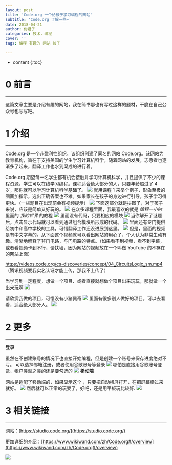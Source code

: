 ```yaml
---
layout: post
title: 'Code.org 一个给孩子学习编程的网站'
subtitle: 'Code.org 了解一些~'
date: 2018-04-21
author: 伪君子
categories: 技术，编程
cover: ''
tags: 编程 有趣的 网站 孩子

---
```


* content
{:toc}


# 0  前言

***

这篇文章主要是介绍有趣的网站，我在简书那也有写过这样的题材，干脆在自己公众号也写写吧。
#  1  介绍

***

[Code.org](https://studio.code.org/courses) 是一个非盈利性组织，该组织创建了同名的网站 Code.org。该网站为教育机构，旨在于支持美国的学生学习计算机科学，随着网站的发展，志愿者也逐渐多了起来，翻译工作也水到渠成的进行着。

Code.org 期望每一名学生都有机会接触并学习计算机科学，并且提供了不少的课程资源，学生可以在线学习编程。课程适合绝大部分的人，只要年龄超过了 4 岁，那你就可以学习计算机科学基础了。
![](https://upload-images.jianshu.io/upload_images/2989110-4e2aaa16db58db76.png?imageMogr2/auto-orient/strip%7CimageView2/2/w/1240)
就用课程 1 来举个例子，形象至极的图画加指示，选出正确答案也不难。如果家长在孩子的身边进行引导，孩子学习得更快。（一些题目在出现前会有视频提示）
![](https://upload-images.jianshu.io/upload_images/2989110-bd5c7a7337c13866.png?imageMogr2/auto-orient/strip%7CimageView2/2/w/1240)
下面这部分就是拼图了，对于孩子来说，应该是简单又好玩的。
![](https://upload-images.jianshu.io/upload_images/2989110-739af6760531eeea.gif?imageMogr2/auto-orient/strip)
在众多课程里面，我最喜欢的就是 *编程一小时* 里面的 *我的世界* 的教程
![](https://upload-images.jianshu.io/upload_images/2989110-4d25b2f914ea6a40.png?imageMogr2/auto-orient/strip%7CimageView2/2/w/1240)
里面没有代码，只要相应的模块
![](https://upload-images.jianshu.io/upload_images/2989110-3749a6ed094b6eac.png?imageMogr2/auto-orient/strip%7CimageView2/2/w/1240)
当你解开了谜题后，点击显示代码就可以看到通过组合模块所形成的代码。
![](https://upload-images.jianshu.io/upload_images/2989110-b5fe70e27a842dc5.png?imageMogr2/auto-orient/strip%7CimageView2/2/w/1240)
里面还有专门提供给初中和高中学校的工具，可惜翻译工作还没进展到这里。
![](https://upload-images.jianshu.io/upload_images/2989110-1c9cfc8e6bbbdec6.png?imageMogr2/auto-orient/strip%7CimageView2/2/w/1240)
但是，里面的视频是有中文字幕的。从下面这个视频就可以看出网站的用心了，个人认为非常生动有趣。清晰地解释了非门电路，与门电路的特点。（如果看不到视频，看不到字幕，或者看视频卡到不行，请扶墙，因为网站的视频放在一个叫做 YouTube 的不存在的网站上面）

https://videos.code.org/cs-discoveries/concept/04_CircuitsLogic_sm.mp4
（腾讯视频要我实名认证才能上传，那我不上传了）

当学习到一定程度，想做一个项目、或者直接就想做个项目出来玩玩，那就做一个出来玩啊
![](https://upload-images.jianshu.io/upload_images/2989110-1ece030085bd1627.png?imageMogr2/auto-orient/strip%7CimageView2/2/w/1240)

请欣赏我做的项目，可惜没有小猪佩奇
![](https://upload-images.jianshu.io/upload_images/2989110-060ea3f79f20a47e.gif?imageMogr2/auto-orient/strip)
里面有很多别人做好的项目，可以去看看，适合绝大部分人。
![](https://upload-images.jianshu.io/upload_images/2989110-cf3639d92e596fb2.png?imageMogr2/auto-orient/strip%7CimageView2/2/w/1240)

# 2  更多

***

**登录**

虽然在不创建账号的情况下也直接开始编程，但是创建一个账号来保存进度绝对不亏。
可以选择邮箱注册，或者使用谷歌账号等登录
![](https://upload-images.jianshu.io/upload_images/2989110-5370698b2c93a0f2.png?imageMogr2/auto-orient/strip%7CimageView2/2/w/1240)
哪怕是直接用谷歌账号登录，帐户类型之类的还是要勾选的
![](https://upload-images.jianshu.io/upload_images/2989110-b9a93f8e16fba003.png?imageMogr2/auto-orient/strip%7CimageView2/2/w/1240)
**移动端**

网站是适配了移动端的，如果显示这个 ，只要把自动横屏打开，在把屏幕横过来就好。
![](https://upload-images.jianshu.io/upload_images/2989110-7ab747eca7d42f6f.png?imageMogr2/auto-orient/strip%7CimageView2/2/w/1240)
然后就可以正常的玩耍了，好吧，还是用平板玩比较好.
![](https://upload-images.jianshu.io/upload_images/2989110-4b22803721bdbca6.png?imageMogr2/auto-orient/strip%7CimageView2/2/w/1240)

#  3  相关链接

***

网站：[https://studio.code.org/](https://studio.code.org/)

更加详细的介绍：[https://www.wikiwand.com/zh/Code.org#/overview](https://www.wikiwand.com/zh/Code.org#/overview)

![](https://upload-images.jianshu.io/upload_images/2989110-5e96f3a9a9204f3e.png?imageMogr2/auto-orient/strip%7CimageView2/2/w/1240)